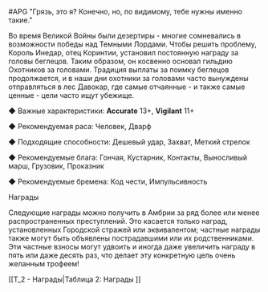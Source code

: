 #APG
"Грязь, это я? Конечно, но, по видимому, тебе нужны именно такие." 

Во время Великой Войны были дезертиры - многие сомневались в возможности победы над Темными Лордами. Чтобы решить проблему, Король Инедар, отец Коринтии, установил постоянную награду за головы беглецов. Таким образом, он косвенно основал гильдию Охотников за головами. Традиция выплаты за поимку беглецов продолжается, и в наши дни охотники за головами часто вынуждены отправляться в лес Давокар, где самые отчаянные - и также самые ценные - цели часто ищут убежище. 

◆ Важные характеристики: **Accurate** 13+, **Vigilant** 11+ 

◆ Рекомендуемая раса: Человек, Дварф 

◆ Подходящие способности: Дешевый удар, Захват, Меткий стрелок 

◆ Рекомендуемые блага: Гончая, Кустарник, Контакты, Выносливый марш, Грузовик, Проказник 

◆ Рекомендуемые бремена: Код чести, Импульсивность 

Награды 

Следующие награды можно получить в Амбрии за ряд более или менее распространенных преступлений. Это касается только наград, установленных Городской стражей или эквивалентом; частные награды также могут быть объявлены пострадавшими или их родственниками. Эти частные взносы могут удвоить и иногда даже увеличить награду в пять или даже десять раз, что делает эту конкретную цель очень желанным трофеем! 

[[Т_2 - Награды|Таблица 2: Награды ]]